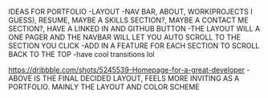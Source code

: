 IDEAS FOR PORTFOLIO
-LAYOUT
    -NAV BAR, ABOUT, WORK(PROJECTS I GUESS), RESUME, MAYBE A SKILLS SECTION?, MAYBE A CONTACT ME SECTION?, HAVE A LINKED IN AND GITHUB BUTTON
    -THE LAYOUT WILL A ONE PAGER AND THE NAVBAR WILL LET YOU AUTO SCROLL TO THE SECTION YOU CLICK
    -ADD IN A FEATURE FOR EACH SECTION TO SCROLL BACK TO THE TOP 
    -have cool transitions lol

https://dribbble.com/shots/5245539-Homepage-for-a-great-developer
-ABOVE IS THE FINAL DECIDED LAYOUT, FEELS MORE INVITING AS A PORTFOLIO. MAINLY THE LAYOUT AND COLOR SCHEME